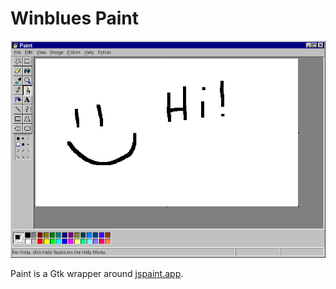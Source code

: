 # Winblues Paint

![](./screenshot.png)

Paint is a Gtk wrapper around [jspaint.app](https://jspaint.app).
